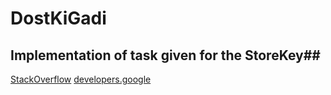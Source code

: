 # DostKiGadi #
## Implementation of task given for the StoreKey##
[StackOverflow](http://stackoverflow.com/questions/9409195/how-to-get-complete-address-from-latitude-and-longitude)
[developers.google](https://developer.android.com/training/location/retrieve-current.html)
